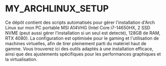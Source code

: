 # MY_ARCHLINUX_SETUP

Ce dépôt contient des scripts automatisés pour gérer l'installation d'Arch Linux sur mon PC portable MSI A14VHG (Intel Core i7-14650HX, 2 SSD NVME (peut aussi gérer l'installation si un seul est detecté), 128GB de RAM, RTX 4080). La configuration est optimisée pour le gaming et l'utilisation de machines virtuelles, afin de tirer pleinement parti du matériel haut de gamme. Vous trouverez ici des outils adaptés à une installation efficace, ainsi que des ajustements spécifiques pour les performances graphiques et la virtualisation.
